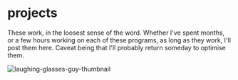 # projects
These work, in the loosest sense of the word.
Whether I've spent months, or a few hours working on each of these programs, as long as they work, I'll post them here.
Caveat being that I'll probably return someday to optimise them.


![laughing-glasses-guy-thumbnail](https://user-images.githubusercontent.com/117062305/200501732-a33724a5-5bbe-4c17-a8e3-7df6ba8c24e9.jpg)
